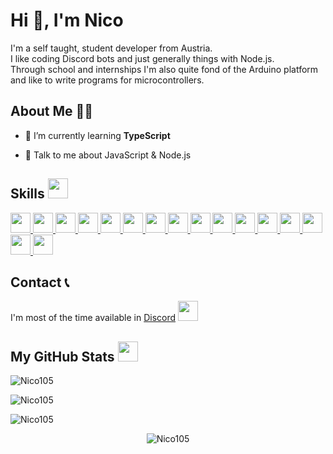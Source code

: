 # Hi 👋, I'm Nico

I'm a self taught, student developer from Austria.  
I like coding Discord bots and just generally things with Node.js.  
Through school and internships I'm also quite fond of the Arduino platform and like to write programs for microcontrollers.

## About Me 👨‍💻

-   🌱 I’m currently learning **TypeScript**

-   💬 Talk to me about JavaScript & Node.js

<h2> Skills <img src = "https://media2.giphy.com/media/QssGEmpkyEOhBCb7e1/giphy.gif?cid=ecf05e47a0n3gi1bfqntqmob8g9aid1oyj2wr3ds3mg700bl&rid=giphy.gif" width = 32> </h2>
<a href = https://github.com/Nico105?tab=repositories&q=&type=&language=javascript&sort= > <img width = '32px' src = 'https://raw.githubusercontent.com/rahulbanerjee26/githubAboutMeGenerator/main/icons/javascript.svg'> </a>
<a href = https://github.com/Nico105?tab=repositories&q=&type=&language=csharp&sort= > <img width = '32px' src = 'https://raw.githubusercontent.com/rahulbanerjee26/githubAboutMeGenerator/main/icons/csharp.svg'> </a>
<a href = https://github.com/Nico105?tab=repositories&q=&type=&language=html&sort= > <img width = '32px' src = 'https://raw.githubusercontent.com/rahulbanerjee26/githubAboutMeGenerator/main/icons/html.svg'> </a>
<a href = https://github.com/Nico105?tab=repositories&q=&type=&language=css&sort= > <img width = '32px' src = 'https://raw.githubusercontent.com/rahulbanerjee26/githubAboutMeGenerator/main/icons/css.svg'> </a>
<a href = https://github.com/Nico105?tab=repositories&q=&type=&language=nodejs&sort= > <img width = '32px' src = 'https://raw.githubusercontent.com/rahulbanerjee26/githubAboutMeGenerator/main/icons/nodejs.svg'> </a>
<a href = https://github.com/Nico105?tab=repositories&q=&type=&language=mongodb&sort= > <img width = '32px' src = 'https://raw.githubusercontent.com/rahulbanerjee26/githubAboutMeGenerator/main/icons/mongodb.svg'> </a>
<a href = https://github.com/Nico105?tab=repositories&q=&type=&language=sqlite&sort= > <img width = '32px' src = 'https://raw.githubusercontent.com/rahulbanerjee26/githubAboutMeGenerator/main/icons/sqlite.svg'> </a>
<a href = https://github.com/Nico105?tab=repositories&q=&type=&language=mysql&sort= > <img width = '32px' src = 'https://raw.githubusercontent.com/rahulbanerjee26/githubAboutMeGenerator/main/icons/mysql.svg'> </a>
<a href = https://github.com/Nico105?tab=repositories&q=&type=&language=mariadb&sort= > <img width = '32px' src = 'https://raw.githubusercontent.com/rahulbanerjee26/githubAboutMeGenerator/main/icons/mariadb.svg'> </a>
<a href = https://github.com/Nico105?tab=repositories&q=&type=&language=stack-overflow&sort= > <img width = '32px' src = 'https://raw.githubusercontent.com/rahulbanerjee26/githubAboutMeGenerator/main/icons/stack-overflow.svg'> </a>
<a href = https://github.com/Nico105?tab=repositories&q=&type=&language=postman&sort= > <img width = '32px' src = 'https://raw.githubusercontent.com/rahulbanerjee26/githubAboutMeGenerator/main/icons/postman.svg'> </a>
<a href = https://github.com/Nico105?tab=repositories&q=&type=&language=git&sort= > <img width = '32px' src = 'https://raw.githubusercontent.com/rahulbanerjee26/githubAboutMeGenerator/main/icons/git.svg'> </a>
<a href = https://github.com/Nico105?tab=repositories&q=&type=&language=illustrator&sort= > <img width = '32px' src = 'https://raw.githubusercontent.com/rahulbanerjee26/githubAboutMeGenerator/main/icons/illustrator.svg'> </a>
<a href = https://github.com/Nico105?tab=repositories&q=&type=&language=photoshop&sort= > <img width = '32px' src = 'https://raw.githubusercontent.com/rahulbanerjee26/githubAboutMeGenerator/main/icons/photoshop.svg'> </a>
<a href = https://github.com/Nico105?tab=repositories&q=&type=&language=solidworks&sort= > <img width = '32px' src = 'https://raw.githubusercontent.com/rahulbanerjee26/githubAboutMeGenerator/main/icons/solidworks.svg'> </a>
<a href = https://github.com/?tab=repositories&q=&type=&language=arduino&sort= > <img width = '32px' src = 'https://raw.githubusercontent.com/rahulbanerjee26/githubAboutMeGenerator/main/icons/arduino.svg'> </a>

## Contact 📞

I'm most of the time available in [Discord](https://discordapp.com/users/391243477058584588) <img width ='32px' src ='https://raw.githubusercontent.com/rahulbanerjee26/githubAboutMeGenerator/main/icons/discord.svg'> </a>

<h2> My GitHub Stats <img src='https://media1.giphy.com/media/du3J3cXyzhj75IOgvA/giphy.gif?cid=ecf05e47x2g034i9pzwtzzsd3xgg2w9nr94t4tflbbgo3008&rid=giphy.gif' width=32> </h2>

![Nico105](https://github-readme-stats.vercel.app/api?username=nico105&count_private=true&show_icons=true&theme=tokyonight&title_color=ff7700)

![Nico105](https://github-readme-stats.vercel.app/api/top-langs/?username=Nico105&&theme=tokyonight&title_color=ff7700)

![Nico105](https://github-readme-streak-stats.herokuapp.com?user=nico105&theme=tokyonight)

 <p align="center">
   <img src="https://activity-graph.herokuapp.com/graph?username=Nico105&custom_title=Nico's%20Contribution%20Graph&theme=react-dark&count-private=true" alt="Nico105"  />
